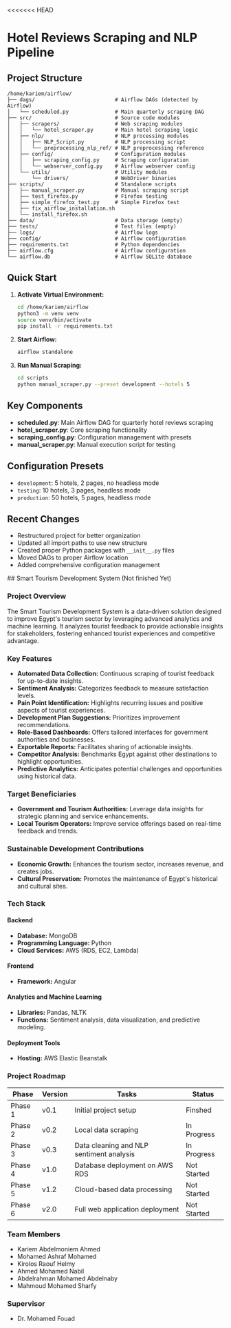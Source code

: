 <<<<<<< HEAD
# Hotel Reviews Scraping and NLP Pipeline

## Project Structure

```
/home/kariem/airflow/
├── dags/                          # Airflow DAGs (detected by Airflow)
│   └── scheduled.py               # Main quarterly scraping DAG
├── src/                           # Source code modules
│   ├── scrapers/                  # Web scraping modules
│   │   └── hotel_scraper.py       # Main hotel scraping logic
│   ├── nlp/                       # NLP processing modules
│   │   ├── NLP_Script.py          # NLP processing script
│   │   └── preprocessing_nlp_ref/ # NLP preprocessing reference
│   ├── config/                    # Configuration modules
│   │   ├── scraping_config.py     # Scraping configuration
│   │   └── webserver_config.py    # Airflow webserver config
│   └── utils/                     # Utility modules
│       └── drivers/               # WebDriver binaries
├── scripts/                       # Standalone scripts
│   ├── manual_scraper.py          # Manual scraping script
│   ├── test_firefox.py            # Firefox testing
│   ├── simple_firefox_test.py     # Simple Firefox test
│   ├── fix_airflow_installation.sh
│   └── install_firefox.sh
├── data/                          # Data storage (empty)
├── tests/                         # Test files (empty)
├── logs/                          # Airflow logs
├── config/                        # Airflow configuration
├── requirements.txt               # Python dependencies
├── airflow.cfg                    # Airflow configuration
└── airflow.db                     # Airflow SQLite database
```

## Quick Start

1. **Activate Virtual Environment:**
   ```bash
   cd /home/kariem/airflow
   python3 -m venv venv
   source venv/bin/activate
   pip install -r requirements.txt
   ```

2. **Start Airflow:**
   ```bash
   airflow standalone
   ```

3. **Run Manual Scraping:**
   ```bash
   cd scripts
   python manual_scraper.py --preset development --hotels 5
   ```

## Key Components

- **scheduled.py**: Main Airflow DAG for quarterly hotel reviews scraping
- **hotel_scraper.py**: Core scraping functionality
- **scraping_config.py**: Configuration management with presets
- **manual_scraper.py**: Manual execution script for testing

## Configuration Presets

- `development`: 5 hotels, 2 pages, no headless mode
- `testing`: 10 hotels, 3 pages, headless mode
- `production`: 50 hotels, 5 pages, headless mode

## Recent Changes

- Restructured project for better organization
- Updated all import paths to use new structure
- Created proper Python packages with `__init__.py` files
- Moved DAGs to proper Airflow location
- Added comprehensive configuration management

﻿## Smart Tourism Development System (Not finished Yet)

### Project Overview

The Smart Tourism Development System is a data-driven solution designed to improve Egypt's tourism sector by leveraging advanced analytics and machine learning. It analyzes tourist feedback to provide actionable insights for stakeholders, fostering enhanced tourist experiences and competitive advantage.

### Key Features

- **Automated Data Collection:** Continuous scraping of tourist feedback for up-to-date insights.
- **Sentiment Analysis:** Categorizes feedback to measure satisfaction levels.
- **Pain Point Identification:** Highlights recurring issues and positive aspects of tourist experiences.
- **Development Plan Suggestions:** Prioritizes improvement recommendations.
- **Role-Based Dashboards:** Offers tailored interfaces for government authorities and businesses.
- **Exportable Reports:** Facilitates sharing of actionable insights.
- **Competitor Analysis:** Benchmarks Egypt against other destinations to highlight opportunities.
- **Predictive Analytics:** Anticipates potential challenges and opportunities using historical data.

### Target Beneficiaries

- **Government and Tourism Authorities:** Leverage data insights for strategic planning and service enhancements.
- **Local Tourism Operators:** Improve service offerings based on real-time feedback and trends.

### Sustainable Development Contributions

- **Economic Growth:** Enhances the tourism sector, increases revenue, and creates jobs.
- **Cultural Preservation:** Promotes the maintenance of Egypt's historical and cultural sites.

### Tech Stack

#### Backend

- **Database:** MongoDB
- **Programming Language:** Python
- **Cloud Services:** AWS (RDS, EC2, Lambda)

#### Frontend

- **Framework:** Angular

#### Analytics and Machine Learning

- **Libraries:** Pandas, NLTK
- **Functions:** Sentiment analysis, data visualization, and predictive modeling.

#### Deployment Tools

- **Hosting:** AWS Elastic Beanstalk

### Project Roadmap

| Phase   | Version | Tasks                                    | Status      |
|---------|---------|------------------------------------------|-------------|
| Phase 1 | v0.1    | Initial project setup                    |   Finshed   |
| Phase 2 | v0.2    | Local data scraping                      | In Progress |
| Phase 3 | v0.3    | Data cleaning and NLP sentiment analysis | In Progress |
| Phase 4 | v1.0    | Database deployment on AWS RDS           | Not Started |
| Phase 5 | v1.2    | Cloud-based data processing              | Not Started |
| Phase 6 | v2.0    | Full web application deployment          | Not Started |


### Team Members

- Kariem Abdelmoniem Ahmed
- Mohamed Ashraf Mohamed
- Kirolos Raouf Helmy
- Ahmed Mohamed Nabil
- Abdelrahman Mohamed Abdelnaby 
- Mahmoud Mohamed Sharfy

### Supervisor

- Dr. Mohamed Fouad

